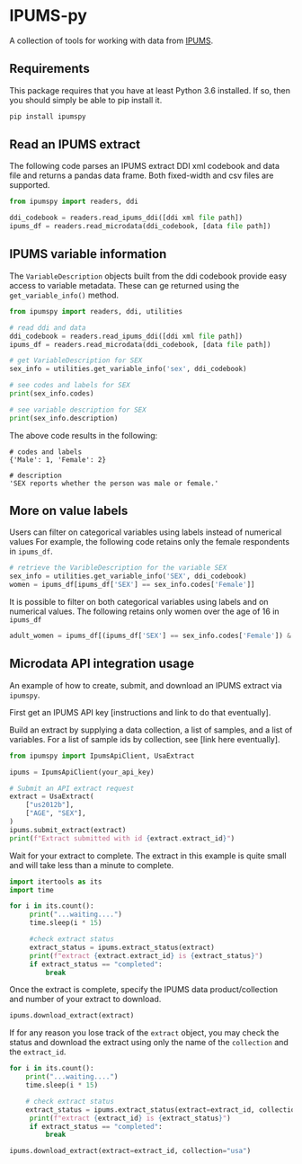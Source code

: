 # IPUMS-py

A collection of tools for working with data from [IPUMS](https://ipums.org).

## Requirements

This package requires that you have at least Python 3.6 installed. If so, then you should
simply be able to pip install it.

```bash
pip install ipumspy
```

## Read an IPUMS extract

The following code parses an IPUMS extract DDI xml codebook and data file and returns a pandas data frame.
Both fixed-width and csv files are supported.

```python
from ipumspy import readers, ddi

ddi_codebook = readers.read_ipums_ddi([ddi xml file path])
ipums_df = readers.read_microdata(ddi_codebook, [data file path])
```

## IPUMS variable information

The `VariableDescription` objects built from the ddi codebook provide easy access to variable metadata.
These can ge returned using the `get_variable_info()` method.

```python
from ipumspy import readers, ddi, utilities

# read ddi and data
ddi_codebook = readers.read_ipums_ddi([ddi xml file path])
ipums_df = readers.read_microdata(ddi_codebook, [data file path])

# get VariableDescription for SEX
sex_info = utilities.get_variable_info('sex', ddi_codebook)

# see codes and labels for SEX
print(sex_info.codes)

# see variable description for SEX
print(sex_info.description)
```
The above code results in the following:

```
# codes and labels
{'Male': 1, 'Female': 2}

# description
'SEX reports whether the person was male or female.'
```

## More on value labels
Users can filter on categorical variables using labels instead of numerical values
For example, the following code retains only the female respondents in `ipums_df`.

```python
# retrieve the VaribleDescription for the variable SEX
sex_info = utilities.get_variable_info('SEX', ddi_codebook)
women = ipums_df[ipums_df['SEX'] == sex_info.codes['Female']]
```

It is possible to filter on both categorical variables using labels and on numerical values.
The following retains only women over the age of 16 in `ipums_df`

```python
adult_women = ipums_df[(ipums_df['SEX'] == sex_info.codes['Female']) & (ipums_df['AGE'] > 16)]
```

## Microdata API integration usage

An example of how to create, submit, and download an IPUMS extract via `ipumspy`.

First get an IPUMS API key [instructions and link to do that eventually].

Build an extract by supplying a data collection, a list of samples, and a list of variables.
For a list of sample ids by collection, see [link here eventually].

```python
from ipumspy import IpumsApiClient, UsaExtract

ipums = IpumsApiClient(your_api_key)

# Submit an API extract request
extract = UsaExtract(
    ["us2012b"],
    ["AGE", "SEX"],
)
ipums.submit_extract(extract)
print(f"Extract submitted with id {extract.extract_id}")
```

Wait for your extract to complete. The extract in this example is quite small and will
take less than a minute to complete.

```python
import itertools as its
import time

for i in its.count():
     print("...waiting....")
     time.sleep(i * 15)

     #check extract status
     extract_status = ipums.extract_status(extract)
     print(f"extract {extract.extract_id} is {extract_status}")
     if extract_status == "completed":
         break
```

Once the extract is complete, specify the IPUMS data product/collection and number of your extract to download.

```python
ipums.download_extract(extract)
```

If for any reason you lose track of the `extract` object, you may check the status
and download the extract using only the name of the `collection` and the `extract_id`.

```python
for i in its.count():
    print("...waiting....")
    time.sleep(i * 15)

    # check extract status
    extract_status = ipums.extract_status(extract=extract_id, collection="usa")
     print(f"extract {extract_id} is {extract_status}")
     if extract_status == "completed":
         break

ipums.download_extract(extract=extract_id, collection="usa")
```
